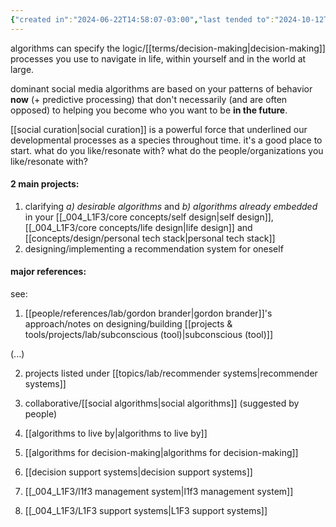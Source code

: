 ```yaml
---
{"created in":"2024-06-22T14:58:07-03:00","last tended to":"2024-10-12T17:26:56-03:00","tags":["design","lab","lifedesign","selfdesign","alchemy","art","topic","🌱"],"dg-publish":true,"relevancescore":94,"notestage":["🌱"],"permalink":"/topics/architect-design/personal-algorithms-design/","dgPassFrontmatter":true,"created":"2024-06-22T14:58:07.566-03:00","updated":"2024-10-12T17:35:11.363-03:00"}
---
```


algorithms can specify the logic/[[terms/decision-making\|decision-making]] processes you use to navigate in life, within yourself and in the world at large.

dominant social media algorithms are based on your patterns of behavior **now** (+ predictive processing) that don't necessarily (and are often opposed) to helping you become who you want to be **in the future**.

[[social curation\|social curation]] is a powerful force that underlined our developmental processes as a species throughout time. it's a good place to start. what do you like/resonate with? what do the people/organizations you like/resonate with?

#### 2 main projects:

1) clarifying *a) desirable algorithms* and *b) algorithms already embedded* in your [[_004_L1F3/core concepts/self design\|self design]], [[_004_L1F3/core concepts/life design\|life design]] and [[concepts/design/personal tech stack\|personal tech stack]]
2) designing/implementing a recommendation system for oneself

#### major references:

see:

1) [[people/references/lab/gordon brander\|gordon brander]]'s approach/notes on designing/building [[projects & tools/projects/lab/subconscious (tool)\|subconscious (tool)]]

(...)

2) projects listed under [[topics/lab/recommender systems\|recommender systems]]

3) collaborative/[[social algorithms\|social algorithms]] (suggested by people)

4) [[algorithms to live by\|algorithms to live by]]

5) [[algorithms for decision-making\|algorithms for decision-making]]

6) [[decision support systems\|decision support systems]]

7) [[_004_L1F3/l1f3 management system\|l1f3 management system]]

8) [[_004_L1F3/L1F3 support systems\|L1F3 support systems]]